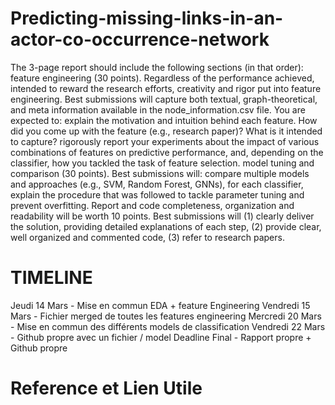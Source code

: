 # Predicting-missing-links-in-an-actor-co-occurrence-network


The 3-page report should include the following sections (in that order):
feature engineering (30 points). Regardless of the performance achieved, intended to reward the research efforts, creativity and rigor put into feature engineering. Best submissions will capture both textual, graph-theoretical, and meta information available in the node_information.csv file. You are expected to:
explain the motivation and intuition behind each feature. How did you come up with the feature (e.g., research paper)? What is it intended to capture?
rigorously report your experiments about the impact of various combinations of features on predictive performance, and, depending on the classifier, how you tackled the task of feature selection.
model tuning and comparison (30 points). Best submissions will:
compare multiple models and approaches (e.g., SVM, Random Forest, GNNs),
for each classifier, explain the procedure that was followed to tackle parameter tuning and prevent overfitting.
Report and code completeness, organization and readability will be worth 10 points. Best submissions will (1) clearly deliver the solution, providing detailed explanations of each step, (2) provide clear, well organized and commented code, (3) refer to research papers.



# TIMELINE
Jeudi 14 Mars - Mise en commun EDA + feature Engineering
Vendredi 15 Mars - Fichier merged de toutes les features engineering 
Mercredi 20 Mars - Mise en commun des différents models de classification
Vendredi 22 Mars - Github propre avec un fichier / model 
Deadline Final - Rapport propre + Github propre 

# Reference et Lien Utile
